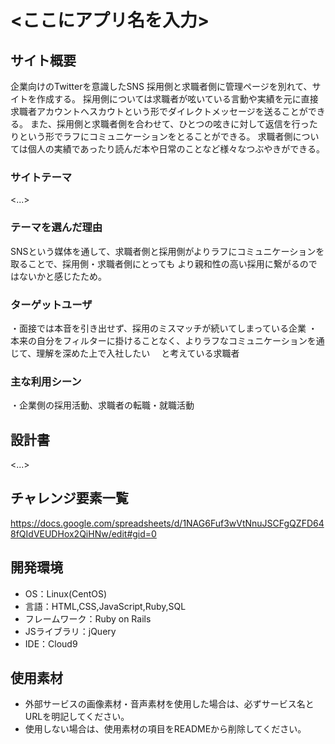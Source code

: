 # <ここにアプリ名を入力>

## サイト概要
企業向けのTwitterを意識したSNS
採用側と求職者側に管理ページを別れて、サイトを作成する。
採用側については求職者が呟いている言動や実績を元に直接求職者アカウントへスカウトという形でダイレクトメッセージを送ることができる。
また、採用側と求職者側を合わせて、ひとつの呟きに対して返信を行ったりという形でラフにコミュニケーションをとることができる。
求職者側については個人の実績であったり読んだ本や日常のことなど様々なつぶやきができる。

### サイトテーマ
<...>

### テーマを選んだ理由
SNSという媒体を通して、求職者側と採用側がよりラフにコミュニケーションを取ることで、採用側・求職者側にとっても
より親和性の高い採用に繋がるのではないかと感じたため。

### ターゲットユーザ
・面接では本音を引き出せず、採用のミスマッチが続いてしまっている企業
・本来の自分をフィルターに掛けることなく、よりラフなコミュニケーションを通じて、理解を深めた上で入社したい
　と考えている求職者

### 主な利用シーン
・企業側の採用活動、求職者の転職・就職活動

## 設計書
<...>

## チャレンジ要素一覧
https://docs.google.com/spreadsheets/d/1NAG6Fuf3wVtNnuJSCFgQZFD648fQIdVEUDHox2QiHNw/edit#gid=0

## 開発環境
- OS：Linux(CentOS)
- 言語：HTML,CSS,JavaScript,Ruby,SQL
- フレームワーク：Ruby on Rails
- JSライブラリ：jQuery
- IDE：Cloud9

## 使用素材
- 外部サービスの画像素材・音声素材を使用した場合は、必ずサービス名とURLを明記してください。
- 使用しない場合は、使用素材の項目をREADMEから削除してください。
